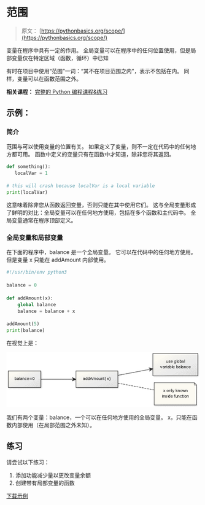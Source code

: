 # 范围

> 原文： [https://pythonbasics.org/scope/](https://pythonbasics.org/scope/)

变量在程序中具有一定的作用。 全局变量可以在程序中的任何位置使用，但是局部变量仅在特定区域（函数，循环）中已知

有时在项目中使用“范围”一词：“其不在项目范围之内”，表示不包括在内。 同样，变量可以在函数范围之外。

**相关课程：** [完整的 Python 编程课程&练习](https://gum.co/dcsp)

## 示例：

### 简介

范围与可以使用变量的位置有关。 如果定义了变量，则不一定在代码中的任何地方都可用。 函数中定义的变量只有在函数中才知道，除非您将其返回。

```py
def something():
   localVar = 1

# this will crash because localVar is a local variable
print(localVar)

```

这意味着除非您从函数返回变量，否则只能在其中使用它们。 这与全局变量形成了鲜明的对比：全局变量可以在任何地方使用，包括在多个函数和主代码中。 全局变量通常在程序顶部定义。

### 全局变量和局部变量

在下面的程序中，balance 是一个全局变量。 它可以在代码中的任何地方使用。 但是变量 x 只能在 addAmount 内部使用。

```py
#!/usr/bin/env python3

balance = 0

def addAmount(x):
    global balance
    balance = balance + x

addAmount(5)
print(balance)

```

在视觉上是：

![scope](img/88e7ac055172b8f704169b613c7f4b7f.jpg)

我们有两个变量：balance，一个可以在任何地方使用的全局变量。 x，只能在函数内部使用（在局部范围之外未知）。

## 练习

请尝试以下练习：

1.  添加功能减少量以更改变量余额
2.  创建带有局部变量的函数

[下载示例](https://gum.co/dcsp)